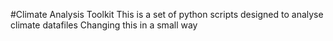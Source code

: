 #Climate Analysis Toolkit
This is a set of python scripts designed to analyse climate datafiles
Changing this in a small way
